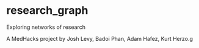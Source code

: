 # research_graph
Exploring networks of research

A MedHacks project by Josh Levy, Badoi Phan, Adam Hafez, Kurt Herzo.g
